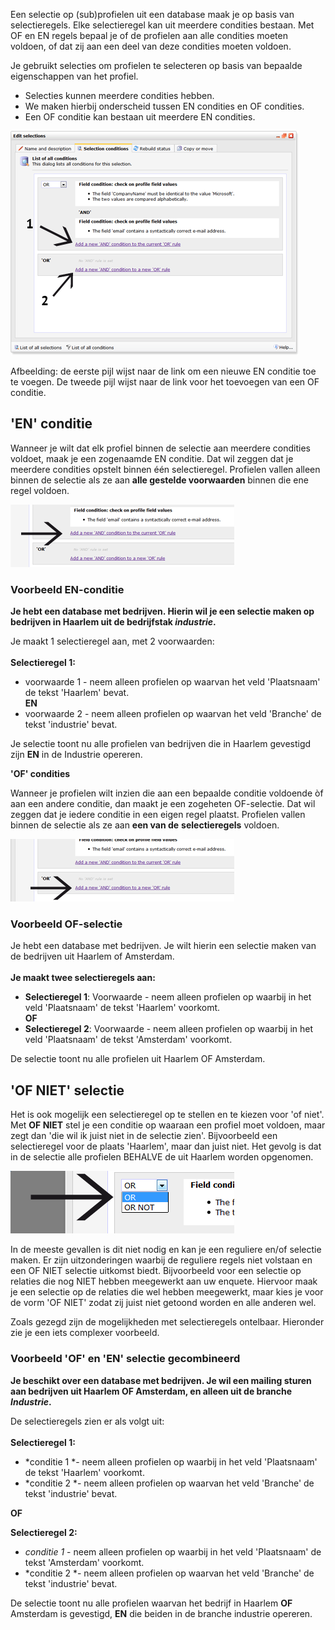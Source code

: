 Een selectie op (sub)profielen uit een database maak je op basis van
selectieregels. Elke selectieregel kan uit meerdere condities bestaan.
Met OF en EN regels bepaal je of de profielen aan alle condities moeten
voldoen, of dat zij aan een deel van deze condities moeten voldoen.

Je gebruikt selecties om profielen te selecteren op basis van bepaalde
eigenschappen van het profiel.

-   Selecties kunnen meerdere condities hebben.
-   We maken hierbij onderscheid tussen EN condities en OF condities.
-   Een OF conditie kan bestaan uit meerdere EN condities.

![](../images/selections-and-or-conditions.png)

Afbeelding: de eerste pijl wijst naar de link om een nieuwe EN conditie
toe te voegen. De tweede pijl wijst naar de link voor het toevoegen van
een OF conditie.

**'EN' conditie**
-----------------

Wanneer je wilt dat elk profiel binnen de selectie aan meerdere
condities voldoet, maak je een zogenaamde EN conditie. Dat wil zeggen
dat je meerdere condities opstelt binnen één selectieregel. Profielen
vallen alleen binnen de selectie als ze aan **alle
gestelde voorwaarden** binnen die ene regel voldoen.

![](../images/selections-create-and-condition.png)

### Voorbeeld EN-conditie

**Je hebt een database met bedrijven. Hierin wil je een selectie maken
op bedrijven in Haarlem uit de bedrijfstak *industrie*.**

Je maakt 1 selectieregel aan, met 2 voorwaarden:\
 \
 **Selectieregel 1:**

-   voorwaarde 1 - neem alleen profielen op waarvan het veld
    'Plaatsnaam' de tekst 'Haarlem' bevat.\
     **EN**
-   voorwaarde 2 - neem alleen profielen op waarvan het veld 'Branche'
    de tekst 'industrie' bevat.

Je selectie toont nu alle profielen van bedrijven die in Haarlem
gevestigd zijn **EN** in de Industrie opereren.

**'OF' condities**

Wanneer je profielen wilt inzien die aan een bepaalde conditie voldoende
òf aan een andere conditie, dan maakt je een zogeheten OF-selectie. Dat
wil zeggen dat je iedere conditie in een eigen regel plaatst. Profielen
vallen binnen de selectie als ze aan **een van
de** **selectieregels** voldoen.

![](../images/selections-create-new-OR-condition.png)

### Voorbeeld OF-selectie

Je hebt een database met bedrijven. Je wilt hierin een selectie maken
van de bedrijven uit Haarlem of Amsterdam.\
\
**Je maakt twee selectieregels aan:**

-   **Selectieregel 1**: Voorwaarde - neem alleen profielen op waarbij
    in het veld 'Plaatsnaam' de tekst 'Haarlem' voorkomt.\
    **OF**
-   **Selectieregel 2**: Voorwaarde - neem alleen profielen op waarbij
    in het veld 'Plaatsnaam' de tekst 'Amsterdam' voorkomt.

De selectie toont nu alle profielen uit Haarlem OF Amsterdam.

**'OF NIET'** **selectie**
--------------------------

Het is ook mogelijk een selectieregel op te stellen en te kiezen voor
'of niet'. Met **OF NIET** stel je een conditie op waaraan
een profiel moet voldoen, maar zegt dan 'die wil ik juist niet in de
selectie zien'. Bijvoorbeeld een selectieregel voor de plaats 'Haarlem',
maar dan juist niet. Het gevolg is dat in de selectie alle profielen
BEHALVE de uit Haarlem worden opgenomen.

![](../images/selection-OR-NOT.png)

In de meeste gevallen is dit niet nodig en kan je een reguliere en/of
selectie maken. Er zijn uitzonderingen waarbij de reguliere regels niet
volstaan en een OF NIET selectie uitkomst biedt. Bijvoorbeeld voor een
selectie op relaties die nog NIET hebben meegewerkt aan uw enquete.
Hiervoor maak je een selectie op de relaties die wel hebben meegewerkt,
maar kies je voor de vorm 'OF NIET' zodat zij juist niet getoond worden
en alle anderen wel.

Zoals gezegd zijn de mogelijkheden met selectieregels ontelbaar.
Hieronder zie je een iets complexer voorbeeld.

### Voorbeeld 'OF' en 'EN' selectie gecombineerd

**Je beschikt over een database met bedrijven. Je wil een mailing sturen
aan bedrijven uit Haarlem OF Amsterdam, en alleen uit de branche
*Industrie*.**

De selectieregels zien er als volgt uit:\
\
**Selectieregel 1:**

-   *conditie 1 *- neem alleen profielen op waarbij in het veld
    'Plaatsnaam' de tekst 'Haarlem' voorkomt.
-   *conditie 2 *- neem alleen profielen op waarvan het veld 'Branche'
    de tekst 'industrie' bevat.

**OF**

**Selectieregel 2:**

-   *conditie 1* - neem alleen profielen op waarbij in het veld
    'Plaatsnaam' de tekst 'Amsterdam' voorkomt.
-   *conditie 2 *- neem alleen profielen op waarvan het veld 'Branche'
    de tekst 'industrie' bevat.

De selectie toont nu alle profielen waarvan het bedrijf in Haarlem
**OF** Amsterdam is gevestigd, **EN** die beiden in de branche industrie
opereren.
